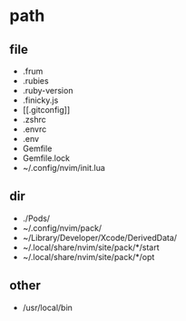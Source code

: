# path

## file
- .frum
- .rubies
- .ruby-version
- .finicky.js
- [[.gitconfig]]
- .zshrc
- .envrc
- .env
- Gemfile
- Gemfile.lock
- ~/.config/nvim/init.lua

## dir
- ./Pods/
- ~/.config/nvim/pack/
- ~/Library/Developer/Xcode/DerivedData/
- ~/.local/share/nvim/site/pack/*/start
- ~/.local/share/nvim/site/pack/*/opt

## other
- /usr/local/bin
